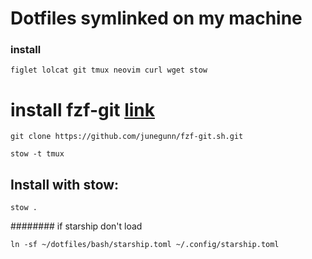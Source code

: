 # Dotfiles symlinked on my machine
### install
```
figlet lolcat git tmux neovim curl wget stow 
```
# install fzf-git [link](https://www.josean.com/posts/7-amazing-cli-tools)
```
git clone https://github.com/junegunn/fzf-git.sh.git
```
```
stow -t tmux
```
## Install with stow:

```
stow .
```
######## if starship don't load 
```
ln -sf ~/dotfiles/bash/starship.toml ~/.config/starship.toml
```
